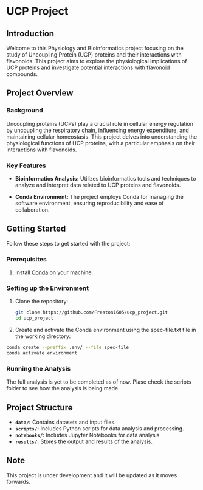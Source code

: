 # UCP Project

## Introduction

Welcome to this Physiology and Bioinformatics project focusing on the study of Uncoupling Protein (UCP) proteins and their interactions with flavonoids. This project aims to explore the physiological implications of UCP proteins and investigate potential interactions with flavonoid compounds.

## Project Overview

### Background

Uncoupling proteins (UCPs) play a crucial role in cellular energy regulation by uncoupling the respiratory chain, influencing energy expenditure, and maintaining cellular homeostasis. This project delves into understanding the physiological functions of UCP proteins, with a particular emphasis on their interactions with flavonoids.

### Key Features

- **Bioinformatics Analysis:** Utilizes bioinformatics tools and techniques to analyze and interpret data related to UCP proteins and flavonoids.

- **Conda Environment:** The project employs Conda for managing the software environment, ensuring reproducibility and ease of collaboration.

## Getting Started

Follow these steps to get started with the project:

### Prerequisites

1. Install [Conda](https://docs.conda.io/projects/conda/en/latest/user-guide/install/index.html) on your machine.

### Setting up the Environment

1. Clone the repository:
   ```bash
   git clone https://github.com/Freston1605/ucp_project.git
   cd ucp_project
   ```
2. Create and activate the Conda environment using the spec-file.txt file in the working directory:

  ```bash
  conda create --preffix .env/ --file spec-file
  conda activate environment
  ```
### Running the Analysis

The full analysis is yet to be completed as of now.
Plase check the scripts folder to see how the analysis is being made.

## Project Structure

- **`data/`:** Contains datasets and input files.
- **`scripts/`:** Includes Python scripts for data analysis and processing.
- **`notebooks/`:** Includes Jupyter Notebooks for data analysis.
- **`results/`:** Stores the output and results of the analysis.

## Note

This project is under development and it will be updated as it moves forwards.
